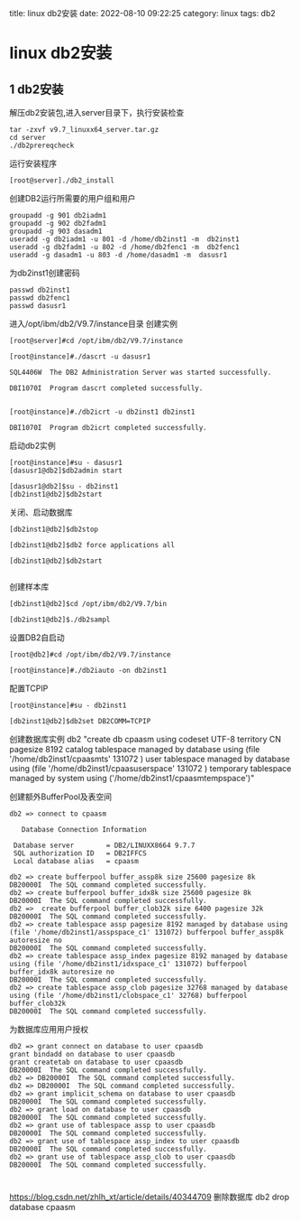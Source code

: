 title: linux db2安装
date: 2022-08-10 09:22:25
category: linux
tags: db2

# linux db2安装

## 1 db2安装
解压db2安装包,进入server目录下，执行安装检查
```
tar -zxvf v9.7_linuxx64_server.tar.gz
cd server
./db2prereqcheck
```
运行安装程序
```
[root@server]./db2_install
```
创建DB2运行所需要的用户组和用户
```
groupadd -g 901 db2iadm1
groupadd -g 902 db2fadm1
groupadd -g 903 dasadm1
useradd -g db2iadm1 -u 801 -d /home/db2inst1 -m  db2inst1
useradd -g db2fadm1 -u 802 -d /home/db2fenc1 -m  db2fenc1
useradd -g dasadm1 -u 803 -d /home/dasadm1 -m  dasusr1
```
为db2inst1创建密码
```
passwd db2inst1
passwd db2fenc1
passwd dasusr1
```
进入/opt/ibm/db2/V9.7/instance目录
创建实例
```
[root@server]#cd /opt/ibm/db2/V9.7/instance

[root@instance]#./dascrt -u dasusr1

SQL4406W  The DB2 Administration Server was started successfully.

DBI1070I  Program dascrt completed successfully.


[root@instance]#./db2icrt -u db2inst1 db2inst1

DBI1070I  Program db2icrt completed successfully.
```
启动db2实例
```
[root@instance]#su - dasusr1
[dasusr1@db2]$db2admin start

[dasusr1@db2]$su - db2inst1
[db2inst1@db2]$db2start
```
关闭、启动数据库
```
[db2inst1@db2]$db2stop

[db2inst1@db2]$db2 force applications all

[db2inst1@db2]$db2start


```

创建样本库

```
[db2inst1@db2]$cd /opt/ibm/db2/V9.7/bin

[db2inst1@db2]$./db2sampl
```
设置DB2自启动
```
[root@db2]#cd /opt/ibm/db2/V9.7/instance

[root@instance]#./db2iauto -on db2inst1
```
配置TCPIP
```
[root@instance]#su - db2inst1

[db2inst1@db2]$db2set DB2COMM=TCPIP
```
创建数据库实例
db2 "create db cpaasm using codeset UTF-8 territory CN pagesize 8192 catalog tablespace managed by database using (file '/home/db2inst1/cpaasmts' 131072 ) user tablespace managed by database using (file '/home/db2inst1/cpaasuserspace' 131072 ) temporary tablespace managed by system using ('/home/db2inst1/cpaasmtempspace')"

创建额外BufferPool及表空间
```
db2 => connect to cpaasm

   Database Connection Information

 Database server        = DB2/LINUXX8664 9.7.7
 SQL authorization ID   = DB2IFFCS
 Local database alias   = cpaasm

db2 => create bufferpool buffer_assp8k size 25600 pagesize 8k
DB20000I  The SQL command completed successfully.
db2 => create bufferpool buffer_idx8k size 25600 pagesize 8k
DB20000I  The SQL command completed successfully.
db2 =>  create bufferpool buffer_clob32k size 6400 pagesize 32k
DB20000I  The SQL command completed successfully.
db2 => create tablespace assp pagesize 8192 managed by database using (file '/home/db2inst1/asspspace_c1' 131072) bufferpool buffer_assp8k autoresize no 
DB20000I  The SQL command completed successfully.
db2 => create tablespace assp_index pagesize 8192 managed by database using (file '/home/db2inst1/idxspace_c1' 131072) bufferpool buffer_idx8k autoresize no
DB20000I  The SQL command completed successfully.
db2 => create tablespace assp_clob pagesize 32768 managed by database using (file '/home/db2inst1/clobspace_c1' 32768) bufferpool buffer_clob32k
DB20000I  The SQL command completed successfully.
```

为数据库应用用户授权
```
db2 => grant connect on database to user cpaasdb
grant bindadd on database to user cpaasdb
grant createtab on database to user cpaasdb
DB20000I  The SQL command completed successfully.
db2 => DB20000I  The SQL command completed successfully.
db2 => DB20000I  The SQL command completed successfully.
db2 => grant implicit_schema on database to user cpaasdb
DB20000I  The SQL command completed successfully.
db2 => grant load on database to user cpaasdb
DB20000I  The SQL command completed successfully.
db2 => grant use of tablespace assp to user cpaasdb
DB20000I  The SQL command completed successfully.
db2 => grant use of tablespace assp_index to user cpaasdb
DB20000I  The SQL command completed successfully.
db2 => grant use of tablespace assp_clob to user cpaasdb
DB20000I  The SQL command completed successfully.
```
#
https://blog.csdn.net/zhlh_xt/article/details/40344709
删除数据库
db2 drop database cpaasm